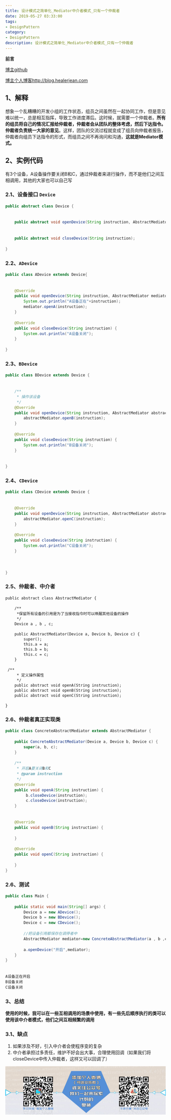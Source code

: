 ```yaml
---
title: 设计模式之简单化_Mediator中介者模式_只有一个仲裁者
date: 2019-05-27 03:33:00
tags: 
- DesignPattern
category: 
- DesignPattern
description: 设计模式之简单化_Mediator中介者模式_只有一个仲裁者
---
```


<!-- 

https://raw.githubusercontent.com/HealerJean/HealerJean.github.io/master/blogImages/
　　首行缩进

<font  clalss="healerColor" color="red" size="5" >     </font>

<font  clalss="healerSize"  size="5" >     </font>
-->




**前言**    

[博主github](https://github.com/HealerJean)     

[博主个人博客http://blog.healerjean.com](http://HealerJean.github.io)        






## 1、解释



想象一个乱糟糟的开发小组的工作状态，组员之间虽然在一起协同工作，但是意见难以统一，总是相互指挥，导致工作进度滞后。这时候，就需要一个仲裁者。**所有的组员将自己的情况汇报给仲裁者，仲裁者会从团队的整体考虑，然后下达指令。仲裁者负责统一大家的意见**。这样，团队的交流过程就变成了组员向仲裁者报告，仲裁者向组员下达指令的形式，而组员之间不再询问和沟通，**这就是Mediator模式。**





## 2、实例代码



有3个设备，A设备操作要关闭B和C，通过仲裁者来进行操作，而不是他们之间互相调用，其他的大家也可以自己写



### 2.1、设备接口 `Device`

```java
public abstract class Device {


    public abstract void openDevice(String instruction, AbstractMediator abstractMediator);


    public abstract void closeDevice(String instruction);

}

```



### 2.2、`ADevice`

```java
public class ADevice extends Device{


    @Override
    public void openDevice(String instruction, AbstractMediator mediator) {
        System.out.println("A设备正在"+instruction);
        mediator.openA(instruction);
    }

    @Override
    public void closeDevice(String instruction) {
        System.out.println("A设备关闭");
    }

}

```



### 2.3、`BDevice`

```java
public class BDevice extends Device {


    /**
     * 操作该设备
     */
    @Override
    public void openDevice(String instruction, AbstractMediator abstractMediator) {
        abstractMediator.openB(instruction);
    }

    @Override
    public void closeDevice(String instruction) {
        System.out.println("B设备关闭");
    }


}
```



### 2.4、`CDevice`

```java
public class CDevice extends Device {


    @Override
    public void openDevice(String instruction, AbstractMediator abstractMediator) {
        abstractMediator.openC(instruction);
    }

    @Override
    public void closeDevice(String instruction) {
        System.out.println("C设备关闭");
    }



}

```



### 2.5、仲裁者、中介者

```ja
public abstract class AbstractMediator {

    /**
     *保留所有设备的引用是为了当接收指令时可以唤醒其他设备的操作
     */
    Device a , b , c;

    public AbstractMediator(Device a, Device b, Device c) {
        super();
        this.a = a;
        this.b = b;
        this.c = c;
    }

 /**
     * 定义操作属性
     */
    public abstract void openA(String instruction);
    public abstract void openB(String instruction);
    public abstract void openC(String instruction);

}
```



### 2.6、仲裁者真正实现类



```java
public class ConcreteAbstractMediator extends AbstractMediator {

    public ConcreteAbstractMediator(Device a, Device b, Device c) {
        super(a, b, c);
    }

    /**
     * 开启A要关闭B和C
     * @param instruction
     */
    @Override
    public void openA(String instruction) {
         b.closeDevice(instruction);
         c.closeDevice(instruction);
    }


    @Override
    public void openB(String instruction) {

    }

    @Override
    public void openC(String instruction) {

    }
}
```





 ### 2.6、测试

```java
public class Main {

    public static void main(String[] args) {
        Device a = new ADevice();
        Device b = new BDevice();
        Device c = new CDevice();

        //把设备引用都保存在调停者中
        AbstractMediator mediator=new ConcreteAbstractMediator(a , b ,c );

        a.openDevice("开启",mediator);
    }
}


A设备正在开启
B设备关闭
C设备关闭
```





### 3、总结

**使用的时候，我可以在一些互相调用的场景中使用，有一些先后顺序执行的类可以使用该中介者模式，他们之间互相频繁的调用**



### 3.1、缺点

1. 如果涉及不好，引入中介者会使程序变的复杂
2. 中介者承担过多责任，维护不好会出大事，合理使用回调（如果我们将closeDevice中传入仲裁者，这样又可以回调了）









        
        
        
![](https://raw.githubusercontent.com/HealerJean/HealerJean.github.io/master/assets/img/artical_bottom.jpg)


<!-- Gitalk 评论 start  -->

<link rel="stylesheet" href="https://unpkg.com/gitalk/dist/gitalk.css">
<script src="https://unpkg.com/gitalk@latest/dist/gitalk.min.js"></script> 
<div id="gitalk-container"></div>    
 <script type="text/javascript">
    var gitalk = new Gitalk({
		clientID: `1d164cd85549874d0e3a`,
		clientSecret: `527c3d223d1e6608953e835b547061037d140355`,
		repo: `HealerJean.github.io`,
		owner: 'HealerJean',
		admin: ['HealerJean'],
		id: 'AAAAAAAAAAAAAAA',
    });
    gitalk.render('gitalk-container');
</script> 

<!-- Gitalk end -->

